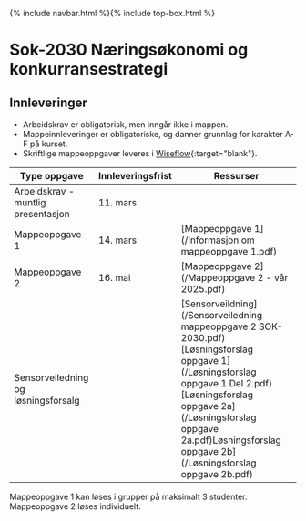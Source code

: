 {% include navbar.html %}{% include top-box.html %}
# Sok-2030 Næringsøkonomi og konkurransestrategi   

## Innleveringer 

- Arbeidskrav er obligatorisk, men inngår ikke i mappen.
- Mappeinnleveringer er obligatoriske, og danner grunnlag for karakter A-F på kurset.
- Skriftlige mappeoppgaver leveres i [Wiseflow](https://europe.wiseflow.net/participant/){:target="blank"}. 


| Type oppgave                       | Innleveringsfrist | Ressurser |
|------------------------------------|-------------------|-----------|
|Arbeidskrav - muntlig presentasjon   | 11. mars   |   |
|Mappeoppgave 1                      | 14. mars          |[Mappeoppgave 1](/Informasjon om mappeoppgave 1.pdf)|
|Mappeoppgave 2                      | 16. mai  |   [Mappeoppgave 2](/Mappeoppgave 2  - vår 2025.pdf)
|      Sensorveiledning og løsningsforsalg||[Sensorveildning](/Sensorveiledning mappeoppgave 2  SOK-2030.pdf)[Løsningsforslag oppgave 1](/Løsningsforslag oppgave 1 Del 2.pdf)[Løsningsforslag oppgave 2a](/Løsningsforslag oppgave 2a.pdf)Løsningsforslag oppgave 2b](/Løsningsforslag oppgave 2b.pdf)

Mappeoppgave 1 kan løses i grupper på maksimalt 3 studenter. Mappeoppgave 2 løses individuelt.
